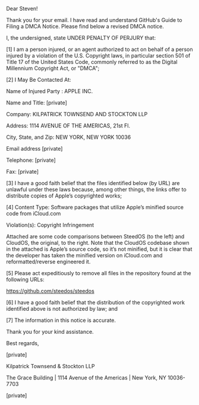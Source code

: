 Dear Steven!

Thank you for your email. I have read and understand GitHub's Guide to Filing a DMCA Notice. Please find below a revised DMCA notice.

I, the undersigned, state UNDER PENALTY OF PERJURY that:

[1] I am a person injured, or an agent authorized to act on behalf of a person injured by a violation of the U.S. Copyright laws, in particular section 501 of Title 17 of the United States Code, commonly referred to as the Digital Millennium Copyright Act, or "DMCA";

[2] I May Be Contacted At:

Name of Injured Party : APPLE INC.

Name and Title: [private]

Company: KILPATRICK TOWNSEND AND STOCKTON LLP

Address: 1114 AVENUE OF THE AMERICAS, 21st Fl.

City, State, and Zip: NEW YORK, NEW YORK 10036

Email address [private]

Telephone: [private]

Fax: [private]

[3] I have a good faith belief that the files identified below (by URL) are unlawful under these laws because, among other things, the links offer to distribute copies of Apple’s copyrighted works;

[4] Content Type: Software packages that utilize Apple’s minified source code from iCloud.com

Violation(s): Copyright Infringement

Attached are some code comparisons between SteedOS (to the left) and CloudOS, the original, to the right. Note that the CloudOS codebase shown in the attached is Apple’s source code, so it’s not minified, but it is clear that the developer has taken the minified version on iCloud.com and reformatted/reverse engineered it.

[5] Please act expeditiously to remove all files in the repository found at the following URLs:

https://github.com/steedos/steedos

[6] I have a good faith belief that the distribution of the copyrighted work identified above is not authorized by law; and

[7] The information in this notice is accurate.

Thank you for your kind assistance.

Best regards,

[private]

Kilpatrick Townsend & Stockton LLP

The Grace Building | 1114 Avenue of the Americas | New York, NY 10036-7703

[private]
